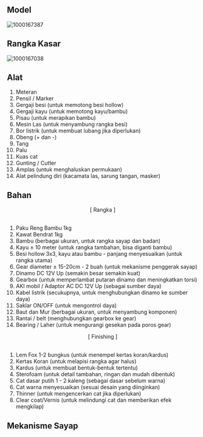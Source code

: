 ## Model

![1000167387](https://github.com/user-attachments/assets/9aedf6aa-4539-4754-8aee-12b29f7c1658)

## Rangka Kasar

![1000167038](https://github.com/user-attachments/assets/ce4b3512-53bc-401c-b490-0fef5e65afaa)

## Alat

1.  Meteran
2.  Pensil / Marker
3.  Gergaji besi (untuk memotong besi hollow)
4.  Gergaji kayu (untuk memotong kayu/bambu)
5.  Pisau (untuk merapikan bambu)
6.  Mesin Las (untuk menyambung rangka besi)
7.  Bor listrik (untuk membuat lubang jika diperlukan)
8.  Obeng (+ dan -)
9.  Tang
10. Palu
11. Kuas cat
12. Gunting / Cutter
13. Amplas (untuk menghaluskan permukaan)
14. Alat pelindung diri (kacamata las, sarung tangan, masker)

## Bahan

<div align="center">[ Rangka ]</div>
</br>

1.  Paku Reng Bambu 1kg
2.  Kawat Bendrat 1kg
3.  Bambu (berbagai ukuran, untuk rangka sayap dan badan)
4.  Kayu ± 10 meter (untuk rangka tambahan, bisa diganti bambu)
5.  Besi hollow 3x3, kayu atau bambu - panjang menyesuaikan (untuk rangka utama)
6.  Gear diameter ± 15-20cm - 2 buah (untuk mekanisme penggerak sayap)
7.  Dinamo DC 12V Up (semakin besar semakin kuat)
8.  Gearbox (untuk memperlambat putaran dinamo dan meningkatkan torsi)
9.  AKI mobil / Adaptor AC DC 12V Up (sebagai sumber daya)
10. Kabel listrik (secukupnya, untuk menghubungkan dinamo ke sumber daya)
11. Saklar ON/OFF (untuk mengontrol daya)
12. Baut dan Mur (berbagai ukuran, untuk menyambung komponen)
13. Rantai / belt (menghubungkan gearbox ke gear)
14. Bearing / Laher (untuk mengurangi gesekan pada poros gear)

<div align="center">[ Finishing ]</div>
</br>

1.  Lem Fox 1-2 bungkus (untuk menempel kertas koran/kardus)
2.  Kertas Koran (untuk melapisi rangka agar halus)
3.  Kardus (untuk membuat bentuk-bentuk tertentu)
4.  Sterofoam (untuk detail tambahan, ringan dan mudah dibentuk)
5.  Cat dasar putih 1 - 2 kaleng (sebagai dasar sebelum warna)
6.  Cat warna menyesuaikan (sesuai desain yang diinginkan)
7.  Thinner (untuk mengencerkan cat jika diperlukan)
8.  Clear coat/Vernis (untuk melindungi cat dan memberikan efek mengkilap)

## Mekanisme Sayap

[](https://github.com/user-attachments/assets/a3fc7824-1497-4d58-b22e-9bbead1b25a6)

